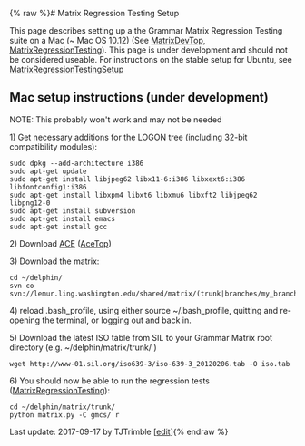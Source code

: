 {% raw %}# Matrix Regression Testing Setup

This page describes setting up a the Grammar Matrix Regression Testing
suite on a Mac (\~ Mac OS 10.12) (See [MatrixDevTop](https://delph-in.github.io/docs/matrix/MatrixDevTop),
[MatrixRegressionTesting](https://delph-in.github.io/docs/matrix/MatrixRegressionTesting)). This page is under
development and should not be considered useable. For instructions on
the stable setup for Ubuntu, see
[MatrixRegressionTestingSetup](https://delph-in.github.io/docs/matrix/MatrixRegressionTestingSetup)

## Mac setup instructions (under development)

NOTE: This probably won't work and may not be needed

1\) Get necessary additions for the LOGON tree (including 32-bit
compatibility modules):

    sudo dpkg --add-architecture i386
    sudo apt-get update
    sudo apt-get install libjpeg62 libx11-6:i386 libxext6:i386 libfontconfig1:i386
    sudo apt-get install libxpm4 libxt6 libxmu6 libxft2 libjpeg62 libpng12-0
    sudo apt-get install subversion
    sudo apt-get install emacs
    sudo apt-get install gcc

2\) Download [ACE](http://sweaglesw.org/linguistics/ace/)
([AceTop](https://delph-in.github.io/docs/tools/AceTop))

3\) Download the matrix:

    cd ~/delphin/
    svn co svn://lemur.ling.washington.edu/shared/matrix/(trunk|branches/my_branch)

4\) reload .bash\_profile, using either source \~/.bash\_profile,
quitting and re-opening the terminal, or logging out and back in.

5\) Download the latest ISO table from SIL to your Grammar Matrix root
directory (e.g. \~/delphin/matrix/trunk/ )

    wget http://www-01.sil.org/iso639-3/iso-639-3_20120206.tab -O iso.tab

6\) You should now be able to run the regression tests
([MatrixRegressionTesting](https://delph-in.github.io/docs/matrix/MatrixRegressionTesting)):

    cd ~/delphin/matrix/trunk/
    python matrix.py -C gmcs/ r

Last update: 2017-09-17 by TJTrimble [[edit](https://github.com/delph-in/docs/wiki/MatrixRegressionTestingSetupMac/_edit)]{% endraw %}
